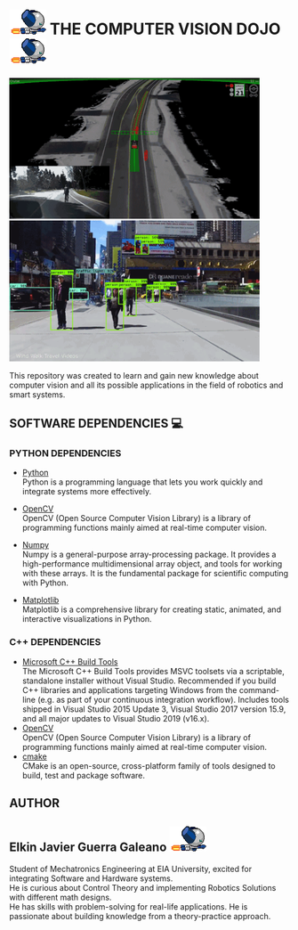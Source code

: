 # <img src="https://github.com/Elkinmt19/computer-vision-dojo/blob/main/assets/imgs/robotboy_fly.gif"/> THE COMPUTER VISION DOJO <img src="https://github.com/Elkinmt19/computer-vision-dojo/blob/main/assets/imgs/robotboy_fly.gif"/>
 <img src="https://github.com/Elkinmt19/computer-vision-dojo/blob/main/assets/imgs/giphy.gif"
      width="450"/>
 <img src="https://github.com/Elkinmt19/computer-vision-dojo/blob/main/assets/imgs/cv-people.gif"
      width="450"/>

This repository was created to learn and gain new knowledge about computer vision and all its possible applications in the field of robotics and smart systems. <br>  
## SOFTWARE DEPENDENCIES :computer:
### PYTHON DEPENDENCIES
* [Python](https://www.python.org/) <br>
Python is a programming language that lets you work quickly and integrate systems more effectively.  

* [OpenCV](https://opencv.org/) <br>
OpenCV (Open Source Computer Vision Library) is a library of programming functions mainly aimed at real-time computer vision.
* [Numpy](https://numpy.org/) <br>
Numpy is a general-purpose array-processing package. It provides a high-performance multidimensional array object, and tools for working with these arrays. It is the fundamental package for scientific computing with Python.

* [Matplotlib](https://matplotlib.org/) <br>
Matplotlib is a comprehensive library for creating static, animated, and interactive visualizations in Python.

### C++ DEPENDENCIES
* [Microsoft C++ Build Tools](https://visualstudio.microsoft.com/visual-cpp-build-tools/) <br>
The Microsoft C++ Build Tools provides MSVC toolsets via a scriptable, standalone installer without Visual Studio. Recommended if you build C++ libraries and applications targeting Windows from the command-line (e.g. as part of your continuous integration workflow). Includes tools shipped in Visual Studio 2015 Update 3, Visual Studio 2017 version 15.9, and all major updates to Visual Studio 2019 (v16.x). 
* [OpenCV](https://opencv.org/) <br>
OpenCV (Open Source Computer Vision Library) is a library of programming functions mainly aimed at real-time computer vision.
* [cmake](https://cmake.org/) <br>
CMake is an open-source, cross-platform family of tools designed to build, test and package software. 

## AUTHOR

## Elkin Javier Guerra Galeano <img src="https://github.com/Elkinmt19/computer-vision-dojo/blob/main/assets/imgs/robotboy_fly.gif"/>

Student of Mechatronics Engineering at EIA University, excited for integrating Software and Hardware systems. <br>
He is curious about Control Theory and implementing Robotics Solutions with different math designs. <br>
He has skills with problem-solving for real-life applications. He is passionate about building knowledge from a theory-practice approach. <br>

